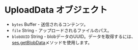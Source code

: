 # UploadData オブジェクト

* `bytes` Buffer - 送信されるコンテンツ。
* `file` String - アップロードされるファイルのパス。
* `blobUUID` String - blobデータのUUID。データを取得するには、[ses.getBlobData](../session.md#sesgetblobdataidentifier-callback)メソッドを使用します。